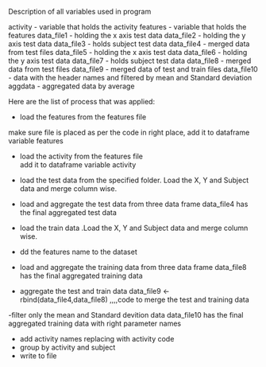 Description of all variables used in program

activity - variable that holds the activity
features - variable that holds the features
data_file1 - holding the x axis test data
data_file2 - holding the y axis test data
data_file3 - holds subject test data
data_file4 - merged data from test files 
data_file5 - holding the x axis test data
data_file6 - holding the y axis test data
data_file7 - holds subject test data
data_file8 - merged data from test files 
data_file9 - merged data of test and train files
data_file10 - data with the header names and filtered by mean and Standard deviation
aggdata - aggregated data by average

Here are the list of process that was applied:

- load the features from the features file  

make sure file is placed as per the code in right place, add it to dataframe variable features
- load the activity from the features file  
add it to dataframe variable activity
- load the test data  from the specified folder. Load the X, Y and Subject data and merge column wise.
- load and aggregate the test data from three data frame
data_file4 has the final aggregated test data
- load the train data  .Load the X, Y and Subject data and merge column wise.
- dd the features name to the dataset
- load and aggregate the training data from three data frame
data_file8 has the final aggregated training data

- aggregate the test and train data
  data_file9 <-  rbind(data_file4,data_file8) ,,,,code to merge the test and training data

-filter only the mean and Standard devition data 
data_file10 has the final aggregated training data with right parameter names 

- add activity names replacing with activity code                     
- group by activity and subject                     
- write to file                     
  
  
